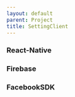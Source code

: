```yaml
---
layout: default
parent: Project
title: SettingClient
---
```


### React-Native
### Firebase
### FacebookSDK